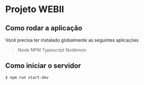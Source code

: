 # Projeto WEBII

## Como rodar a aplicação
Você precisa ter instalado globalmente as seguintes aplicações
> Node
> NPM 
> Typescript
> Nodemon

## Como iniciar o servidor
```
$ npm run start-dev
```
